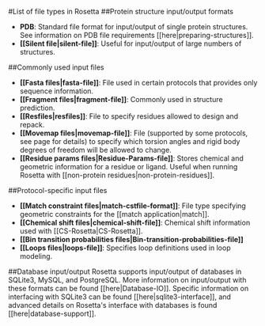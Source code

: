 #List of file types in Rosetta
##Protein structure input/output formats
* **PDB**: Standard file format for input/output of single protein structures. See information on PDB file requirements [[here|preparing-structures]].
* **[[Silent file|silent-file]]**: Useful for input/output of large numbers of structures.

##Commonly used input files
* **[[Fasta files|fasta-file]]**: File used in certain protocols that provides only sequence information.
* **[[Fragment files|fragment-file]]**: Commonly used in structure prediction.
* **[[Resfiles|resfiles]]**: File to specify residues allowed to design and repack.
* **[[Movemap files|movemap-file]]**: File (supported by some protocols, see page for details) to specify which torsion angles and rigid body degrees of freedom will be allowed to change.
* **[[Residue params files|Residue-Params-file]]**: Stores chemical and geometric information for a residue or ligand. Useful when running Rosetta with [[non-protein residues|non-protein-residues]].

##Protocol-specific input files
* **[[Match constraint files|match-cstfile-format]]**: File type specifying geometric constraints for the [[match application|match]].
* **[[Chemical shift files|chemical-shift-file]]**: Chemical shift information used with [[CS-Rosetta|CS-Rosetta]].
* **[[Bin transition probabilities files|Bin-transition-probabilities-file]]**
* **[[Loops files|loops-file]]**: Specifies loop definitions used in loop modeling.

##Database input/output
Rosetta supports input/output of databases in SQLite3, MySQL, and PostgreSQL. More information on input/output with these formats can be found [[here|Database-IO]]. Specific information on interfacing with SQLite3 can be found [[here|sqlite3-interface]], and advanced details on Rosetta's interface with databases is found [[here|database-support]].
